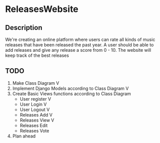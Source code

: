 # ReleasesWebsite

## Description

We're creating an online platform where users can rate all kinds of music releases that have been released the past year.
A user should be able to add releases and give any release a score from 0 - 10.
The website will keep track of the best releases

## TODO

1. Make Class Diagram V
2. Implement Django Models according to Class Diagram V
3. Create Basic Views functions according to Class Diagram
     * User register V
     * User Login V
     * User Logout V
     * Releases Add V
     * Releases View V
     * Releases Edit
     * Releases Vote
4. Plan ahead
